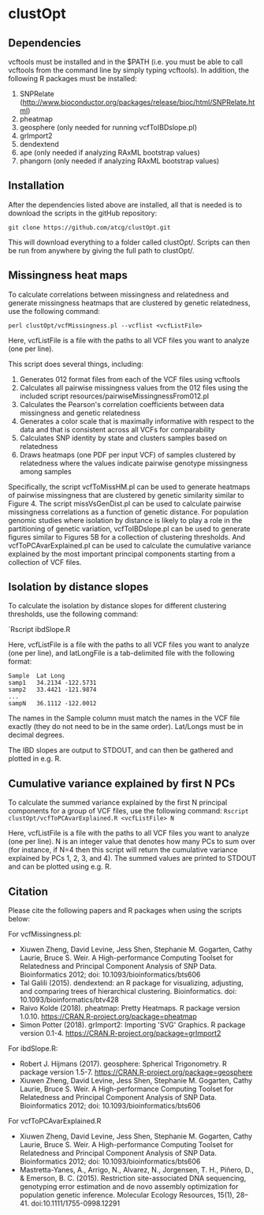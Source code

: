 # clustOpt

## Dependencies ##

vcftools must be installed and in the $PATH (i.e. you must be able to call vcftools from the command line by simply typing vcftools). In addition,
the following R packages must be installed:

  1) SNPRelate (http://www.bioconductor.org/packages/release/bioc/html/SNPRelate.html)
  2) pheatmap
  3) geosphere (only needed for running vcfToIBDslope.pl)
  4) grImport2
  5) dendextend
  6) ape (only needed if analyzing RAxML bootstrap values)
  7) phangorn (only needed if analyzing RAxML bootstrap values)

## Installation ##
After the dependencies listed above are installed, all that is needed is to download the scripts in the gitHub repository:

`git clone https://github.com/atcg/clustOpt.git`

This will download everything to a folder called clustOpt/. Scripts can then be run from anywhere by giving the full path to clustOpt/.


## Missingness heat maps ##
To calculate correlations between missingness and relatedness and generate missingness heatmaps that are clustered by genetic relatedness, use the following command:

`perl clustOpt/vcfMissingness.pl --vcflist <vcfListFile>`

Here, vcfListFile is a file with the paths to all VCF files you want to analyze (one per line).

This script does several things, including:

  1) Generates 012 format files from each of the VCF files using vcftools
  2) Calculates all pairwise missingness values from the 012 files using the included script resources/pairwiseMissingnessFrom012.pl
  3) Calculates the Pearson's correlation coefficients between data missingness and genetic relatedness
  4) Generates a color scale that is maximally informative with respect to the data and that is consistent across all VCFs for comparability
  5) Calculates SNP identity by state and clusters samples based on relatedness
  6) Draws heatmaps (one PDF per input VCF) of samples clustered by relatedness where the values indicate pairwise genotype missingness among samples

Specifically, the script vcfToMissHM.pl can be used to generate heatmaps of pairwise missingness that are clustered by genetic similarity similar to Figure 4. The script missVsGenDist.pl can be used to calculate pairwise missingness correlations as a function of genetic distance. For population genomic studies where isolation by distance is likely to play a role in the partitioning of genetic variation, vcfToIBDslope.pl can be used to generate figures similar to Figures 5B for a collection of clustering thresholds. And vcfToPCAvarExplained.pl can be used to calculate the cumulative variance explained by the most important principal components starting from a collection of VCF files. 

## Isolation by distance slopes ##
To calculate the isolation by distance slopes for different clustering thresholds, use the following command:

`Rscript ibdSlope.R  <vcfListFile> <latLongFile>

Here, vcfListFile is a file with the paths to all VCF files you want to analyze (one per line), and latLongFile is a tab-delimited file with the following format:
```
Sample  Lat Long
samp1   34.2134 -122.5731
samp2   33.4421 -121.9874
...
sampN   36.1112 -122.0012
```

The names in the Sample column must match the names in the VCF file exactly (they do not need to be in the same order). Lat/Longs must be in decimal degrees.

The IBD slopes are output to STDOUT, and can then be gathered and plotted in e.g. R.

## Cumulative variance explained by first N PCs ##
To calculate the summed variance explained by the first N principal components for a group of VCF files, use the following command:
`Rscript clustOpt/vcfToPCAvarExplained.R <vcfListFile> N`

Here, vcfListFile is a file with the paths to all VCF files you want to analyze (one per line). N is an integer value that denotes how many PCs to sum
over (for instance, if N=4 then this script will return the cumulative variance explained by PCs 1, 2, 3, and 4). The summed values are printed to STDOUT
and can be plotted using e.g. R.


## Citation ##
Please cite the following papers and R packages when using the scripts below:

For vcfMissingness.pl:
  * Xiuwen Zheng, David Levine, Jess Shen, Stephanie M. Gogarten, Cathy Laurie, Bruce S. Weir. A High-performance Computing Toolset for Relatedness and Principal Component Analysis of SNP Data. Bioinformatics 2012; doi:
10.1093/bioinformatics/bts606
  * Tal Galili (2015). dendextend: an R package for visualizing, adjusting, and comparing trees of hierarchical clustering. Bioinformatics. doi: 10.1093/bioinformatics/btv428
  * Raivo Kolde (2018). pheatmap: Pretty Heatmaps. R package version 1.0.10. https://CRAN.R-project.org/package=pheatmap
  * Simon Potter (2018). grImport2: Importing 'SVG' Graphics. R package version 0.1-4. https://CRAN.R-project.org/package=grImport2

For ibdSlope.R:
  * Robert J. Hijmans (2017). geosphere: Spherical Trigonometry. R package version 1.5-7. https://CRAN.R-project.org/package=geosphere
  * Xiuwen Zheng, David Levine, Jess Shen, Stephanie M. Gogarten, Cathy Laurie, Bruce S. Weir. A High-performance Computing Toolset for Relatedness and Principal Component Analysis of SNP Data. Bioinformatics 2012; doi:
10.1093/bioinformatics/bts606

For vcfToPCAvarExplained.R
  * Xiuwen Zheng, David Levine, Jess Shen, Stephanie M. Gogarten, Cathy Laurie, Bruce S. Weir. A High-performance Computing Toolset for Relatedness and Principal Component Analysis of SNP Data. Bioinformatics 2012; doi:
10.1093/bioinformatics/bts606
  * Mastretta-Yanes, A., Arrigo, N., Alvarez, N., Jorgensen, T. H., Piñero, D., & Emerson, B. C. (2015). Restriction site-associated DNA sequencing, genotyping error estimation and de novo assembly optimization for population 
genetic inference. Molecular Ecology Resources, 15(1), 28–41. doi:10.1111/1755-0998.12291

